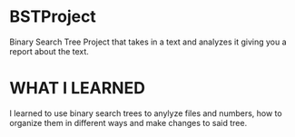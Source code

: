 # BSTProject 


Binary Search Tree Project that takes in a text and analyzes it giving you a report about the text.


# WHAT I LEARNED

I learned to use binary search trees to anylyze files and numbers, how to organize them in different ways and make changes to said tree.
